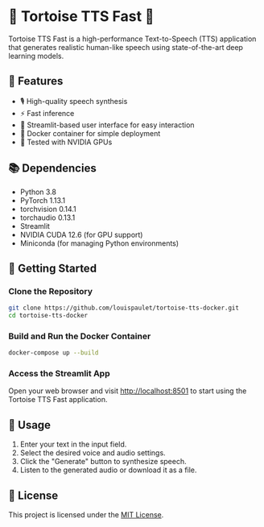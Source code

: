 # 🐢 Tortoise TTS Fast 🚀

Tortoise TTS Fast is a high-performance Text-to-Speech (TTS) application that generates realistic human-like speech using state-of-the-art deep learning models.

## 🌟 Features

- 🎙️ High-quality speech synthesis
- ⚡ Fast inference
- 📲 Streamlit-based user interface for easy interaction
- 🐳 Docker container for simple deployment
- 🧪 Tested with NVIDIA GPUs

## 📚 Dependencies

- Python 3.8
- PyTorch 1.13.1
- torchvision 0.14.1
- torchaudio 0.13.1
- Streamlit
- NVIDIA CUDA 12.6 (for GPU support)
- Miniconda (for managing Python environments)

## 🚀 Getting Started

### Clone the Repository

```bash
git clone https://github.com/louispaulet/tortoise-tts-docker.git
cd tortoise-tts-docker
```

### Build and Run the Docker Container

```bash
docker-compose up --build
```

### Access the Streamlit App

Open your web browser and visit [http://localhost:8501](http://localhost:8501) to start using the Tortoise TTS Fast application.

## 📖 Usage

1. Enter your text in the input field.
2. Select the desired voice and audio settings.
3. Click the "Generate" button to synthesize speech.
4. Listen to the generated audio or download it as a file.

## 📜 License

This project is licensed under the [MIT License](LICENSE).
